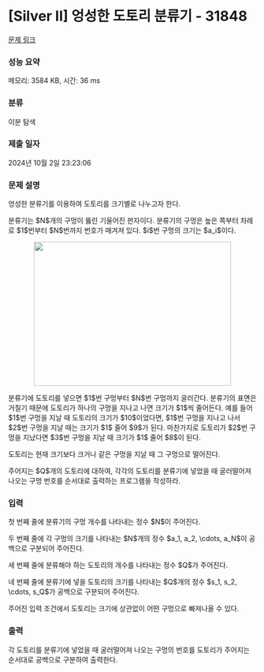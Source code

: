 # [Silver II] 엉성한 도토리 분류기 - 31848 

[문제 링크](https://www.acmicpc.net/problem/31848) 

### 성능 요약

메모리: 3584 KB, 시간: 36 ms

### 분류

이분 탐색

### 제출 일자

2024년 10월 2일 23:23:06

### 문제 설명

<p>엉성한 분류기를 이용하여 도토리를 크기별로 나누고자 한다.</p>

<p>분류기는 $N$개의 구멍이 뚫린 기울어진 판자이다. 분류기의 구멍은 높은 쪽부터 차례로 $1$번부터 $N$번까지 번호가 매겨져 있다. $i$번 구멍의 크기는 $a_i$이다.</p>

<p style="text-align: center;"><img alt="" src="" style="width: 400px; height: 292px;"></p>

<p>분류기에 도토리를 넣으면 $1$번 구멍부터 $N$번 구멍까지 굴러간다. 분류기의 표면은 거칠기 때문에 도토리가 하나의 구멍을 지나고 나면 크기가 $1$씩 줄어든다. 예를 들어 $1$번 구멍을 지날 때 도토리의 크기가 $10$이었다면, $1$번 구멍을 지나고 나서 $2$번 구멍을 지날 때는 크기가 $1$ 줄어 $9$가 된다. 마찬가지로 도토리가 $2$번 구멍을 지났다면 $3$번 구멍을 지날 때 크기가 $1$ 줄어 $8$이 된다.</p>

<p>도토리는 현재 크기보다 크거나 같은 구멍을 지날 때 그 구멍으로 떨어진다. </p>

<p>주어지는 $Q$개의 도토리에 대하여, 각각의 도토리를 분류기에 넣었을 때 굴러떨어져 나오는 구멍 번호를 순서대로 출력하는 프로그램을 작성하라.</p>

### 입력 

 <p>첫 번째 줄에 분류기의 구멍 개수를 나타내는 정수 $N$이 주어진다.</p>

<p>두 번째 줄에 각 구멍의 크기를 나타내는 $N$개의 정수 $a_1, a_2, \cdots, a_N$이 공백으로 구분되어 주어진다.</p>

<p>세 번째 줄에 분류해야 하는 도토리의 개수를 나타내는 정수 $Q$가 주어진다. </p>

<p>네 번째 줄에 분류기에 넣을 도토리의 크기를 나타내는 $Q$개의 정수 $s_1, s_2, \cdots, s_Q$가 공백으로 구분되어 주어진다.</p>

<p>주어진 입력 조건에서 도토리는 크기에 상관없이 어떤 구멍으로 빠져나올 수 있다.</p>

### 출력 

 <p>각 도토리를 분류기에 넣었을 때 굴러떨어져 나오는 구멍의 번호를 도토리가 주어지는 순서대로 공백으로 구분하여 출력한다.</p>

